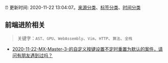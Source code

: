 :alarm_clock: 更新时间: 2020-11-22 13:04:07。[来源分类](../README.md)、[标签分类](../TAGS.md)、[时间分类](../TIMELINE.md)

## 前端进阶相关


> 关键字：`AST`、`GPU`、`WebAssembly`、`Vim`、`HTTP`、`算法`、`全栈`



- [2020-11-22-MX-Master-3-的自定义按键设置不定时重置为默认的案件，请问有朋友遇到过吗？](https://www.v2ex.com/t/728096) 